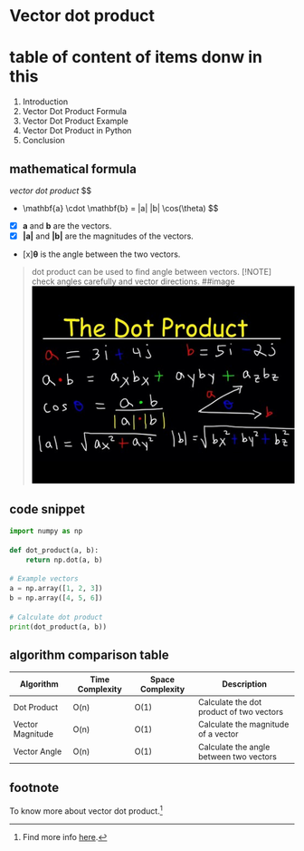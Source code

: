 # Vector dot product
# table of content of items donw in this 
1. Introduction
2. Vector Dot Product Formula
3. Vector Dot Product Example
4. Vector Dot Product in Python
5. Conclusion
## mathematical formula
*vector dot product*
$$
- \mathbf{a} \cdot \mathbf{b} = |a| |b| \cos(\theta)
$$
- [x] **a** and **b** are the vectors.
- [x] **|a|** and **|b|** are the magnitudes of the vectors.
- [x]**θ** is the angle between the two vectors.
> dot product can be used to find angle between vectors.
> [!NOTE]  
> check angles carefully and vector directions.
##image
![dot product](vector_dot.jpg)
## code snippet
```python
import numpy as np

def dot_product(a, b):
    return np.dot(a, b)

# Example vectors
a = np.array([1, 2, 3])
b = np.array([4, 5, 6])

# Calculate dot product
print(dot_product(a, b))
```
## algorithm comparison table
| Algorithm | Time Complexity | Space Complexity | Description |
| --- | --- | --- | --- |
|  Dot Product | O(n) | O(1) | Calculate the dot product of two vectors
|  Vector Magnitude | O(n) | O(1) | Calculate the magnitude of a vector
|  Vector Angle | O(n) | O(1) | Calculate the angle between two vectors
## footnote
To know more about vector dot product.[^5]

[^5]: Find more info [here](https://byjus.com/maths/dot-product-of-two-vectors/).

